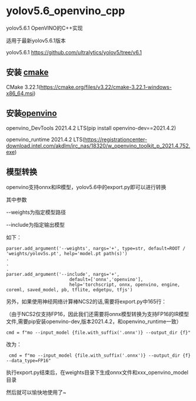 # yolov5.6_openvino_cpp
yolov5.6.1 OpenVINO的C++实现

适用于最新yolov5.6.1版本

yolov5.6.1 https://github.com/ultralytics/yolov5/tree/v6.1

## 安装 [cmake](https://cmake.org/download/)

CMake 3.22.1(https://cmake.org/files/v3.22/cmake-3.22.1-windows-x86_64.msi)

## 安装[openvino](https://www.intel.com/content/www/us/en/developer/tools/openvino-toolkit/download.html)

openvino_DevTools 2021.4.2 LTS(pip install openvino-dev==2021.4.2)

openvino_runtime 2021.4.2 LTS(https://registrationcenter-download.intel.com/akdlm/irc_nas/18320/w_openvino_toolkit_p_2021.4.752.exe)

## 模型转换

openvino支持onnx和IR模型，yolov5.6中的export.py即可以进行转换

其中参数

--weights为指定模型路径

--include为指定输出模型


如下：

```
parser.add_argument('--weights', nargs='+', type=str, default=ROOT / 'weights/yolov5s.pt', help='model.pt path(s)')
.
.
.
parser.add_argument('--include', nargs='+',
                        default=['onnx','openvino'],
                        help='torchscript, onnx, openvino, engine, coreml, saved_model, pb, tflite, edgetpu, tfjs')
```

另外，如果使用神经网络计算棒NCS2的话,需要将export.py中165行：

（由于NCS2仅支持FP16，因此我们还需要将onnx模型转换为支持FP16的IR模型文件,需要pip安装openvino-dev,版本2021.4.2，和openvino_runtime一致）

```
cmd = f"mo --input_model {file.with_suffix('.onnx')} --output_dir {f}"
```

改为：

```
 cmd = f"mo --input_model {file.with_suffix('.onnx')} --output_dir {f}  --data_type=FP16"
```

执行export.py结束后，在weights目录下生成onnx文件和xxx_openvino_model目录

然后就可以愉快地使用了~





